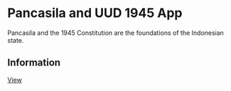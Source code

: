 # Pancasila and UUD 1945 App
Pancasila and the 1945 Constitution are the foundations of the Indonesian state.

## Information
[View](https://github.com/achmadhadikurnia/belajar-membuat-aplikasi-flutter-untuk-pemula-dicoding-certificate)
